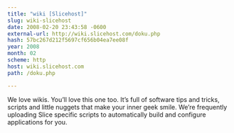 ```yaml
---
title: "wiki [Slicehost]"
slug: wiki-slicehost
date: 2008-02-20 23:43:58 -0600
external-url: http://wiki.slicehost.com/doku.php
hash: 57bc267d212f5697cf656b04ea7ee08f
year: 2008
month: 02
scheme: http
host: wiki.slicehost.com
path: /doku.php

---
```


We love wikis. You’ll love this one too. It’s full of software tips and tricks, scripts and little nuggets that make your inner geek smile. We’re frequently uploading Slice specific scripts to automatically build and configure applications for you.
